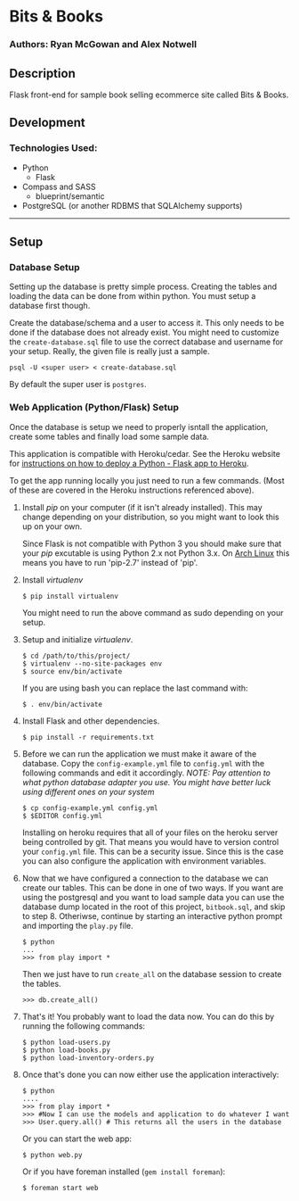 # Bits & Books
### Authors: Ryan McGowan and Alex Notwell

## Description

Flask front-end for sample book selling ecommerce site called Bits &amp; Books.

## Development

### Technologies Used:

* Python
    * Flask
* Compass and SASS
    * blueprint/semantic
* PostgreSQL (or another RDBMS that SQLAlchemy supports)

--------
## Setup

### Database Setup

Setting up the database is pretty simple process. Creating the tables and
loading the data can be done from within python. You must setup a database first
though.

Create the database/schema and a user to access it. This only needs to be
done if the database does not already exist. You might need to customize the
`create-database.sql` file to use the correct database and username for your
setup. Really, the given file is really just a sample.

    psql -U <super user> < create-database.sql

By default the super user is `postgres`.

### Web Application (Python/Flask) Setup

Once the database is setup we need to properly isntall the application, create
some tables and finally load some sample data.

This application is compatible with Heroku/cedar. See the Heroku website for
[instructions on how to deploy a Python - Flask app to
Heroku](http://devcenter.heroku.com/articles/python).

To get the app running locally you just need to run a few commands. (Most of
these are covered in the Heroku instructions referenced above).

1.  Install *pip* on your computer (if it isn't already installed). This may change
    depending on your distribution, so you might want to look this up on your
    own.

    Since Flask is not compatible with Python 3 you should make sure that your
    *pip* excutable is using Python 2.x not Python 3.x. On [Arch
    Linux](http://www.archlinux.org) this means you have to run 'pip-2.7' instead
    of 'pip'.

2.  Install *virtualenv*

        $ pip install virtualenv

    You might need to run the above command as sudo depending on your setup.

3.  Setup and initialize *virtualenv*.

        $ cd /path/to/this/project/
        $ virtualenv --no-site-packages env
        $ source env/bin/activate

    If you are using bash you can replace the last command with: 

        $ . env/bin/activate

4.  Install Flask and other dependencies.

        $ pip install -r requirements.txt

5.  Before we can run the application we must make it aware of the database.
    Copy the `config-example.yml` file to `config.yml` with the following
    commands and edit it accordingly. *NOTE: Pay attention to what python
    database adapter you use. You might have better luck using different ones on
    your system*

        $ cp config-example.yml config.yml
        $ $EDITOR config.yml

    Installing on heroku requires that all of your files on the heroku server
    being controlled by git. That means you would have to version control your
    `config.yml` file. This can be a security issue.  Since this is the case you
    can also configure the application with environment variables.

6.  Now that we have configured a connection to the database we can create our
    tables. This can be done in one of two ways. If you want are using the
    postgresql and you want to load sample data you can use the database dump
    located in the root of this project, `bitbook.sql`, and skip to step 8.
    Otheriwse, continue by starting an interactive python prompt and importing
    the `play.py` file.

        $ python
        ...
        >>> from play import *

    Then we just have to run `create_all` on the database session to create the
    tables.

        >>> db.create_all()

7.  That's it! You probably want to load the data now. You can do this by
    running the following commands: 

        $ python load-users.py
        $ python load-books.py
        $ python load-inventory-orders.py

8.  Once that's done you can now either use the application interactively:

        $ python
        ....
        >>> from play import *
        >>> #Now I can use the models and application to do whatever I want
        >>> User.query.all() # This returns all the users in the database

    Or you can start the web app:

        $ python web.py
 
    Or if you have foreman installed (`gem install foreman`):

        $ foreman start web
